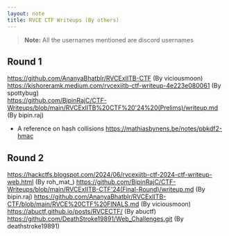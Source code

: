 ```yaml
---
layout: note
title: RVCE CTF Writeups (By others)
---
```


> **Note:** All the usernames mentioned are discord usernames

## Round 1 
<https://github.com/AnanyaBhatblr/RVCExIITB-CTF> (By viciousmoon) <br>
<https://kishoreramk.medium.com/rvcexiitb-ctf-writeup-4e223e080061> (By spottybug) <br>
<https://github.com/BipinRajC/CTF-Writeups/blob/main/RVCExIITB%20CTF%20'24%20(Prelims)/writeup.md> (By bipin.raj)

- A reference on hash collisions <https://mathiasbynens.be/notes/pbkdf2-hmac>

## Round 2 
<https://hackctfs.blogspot.com/2024/06/rvcexiitb-ctf-2024-ctf-writeup-web.html> (By roh_mat_)
<https://github.com/BipinRajC/CTF-Writeups/blob/main/RVCExIITB-CTF'24(Final-Round)/writeup.md> (By bipin.raj)
<https://github.com/AnanyaBhatblr/RVCExIITB-CTF/blob/main/RVCE%20CTF%20FINALS.md> (By viciousmoon)
<https://abuctf.github.io/posts/RVCECTF/> (By abuctf) <br>
<https://github.com/DeathStroke19891/Web_Challenges.git> (By deathstroke19891)